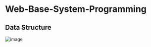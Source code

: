 # Web-Base-System-Programming

## Data Structure

![image](https://github.com/109021337/Web-Base-System-Programming/assets/80087148/dbef0f72-4a2b-44cf-96e2-0d5c5ad75c50)
